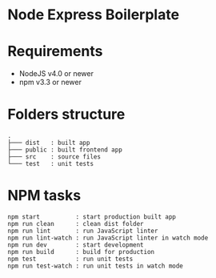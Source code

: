 # Node Express Boilerplate

# Requirements
- NodeJS v4.0 or newer
- npm v3.3 or newer

# Folders structure
```
.
├─── dist   : built app          
├─── public : built frontend app                
├─── src    : source files                
└─── test   : unit tests
```

# NPM tasks
```
npm start          : start production built app
npm run clean      : clean dist folder
npm run lint       : run JavaScript linter
npm run lint-watch : run JavaScript linter in watch mode
npm run dev        : start development
npm run build      : build for production
npm test           : run unit tests
npm run test-watch : run unit tests in watch mode
```
